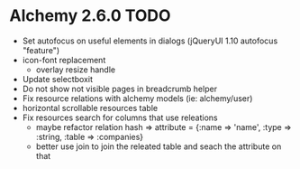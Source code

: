 # Alchemy 2.6.0 TODO

* Set autofocus on useful elements in dialogs (jQueryUI 1.10 autofocus "feature")
* icon-font replacement
  * overlay resize handle
* Update selectboxit
* Do not show not visible pages in breadcrumb helper
* Fix resource relations with alchemy models (ie: alchemy/user)
* horizontal scrollable resources table
* Fix resources search for columns that use releations
  * maybe refactor relation hash => attribute = {:name => 'name', :type => :string, :table => :companies}
  * better use join to join the releated table and seach the attribute on that